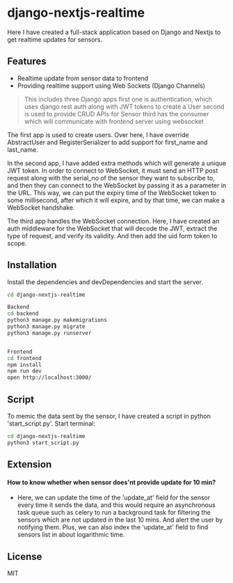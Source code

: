 # django-nextjs-realtime

Here I have created a full-stack application based on Django and Nextjs to get realtime updates for sensors.

## Features

- Realtime update from sensor data to frontend
- Providing realtime support using Web Sockets (Django Channels)

> This includes three Django apps
> first one is authentication, which uses django rest auth along with JWT tokens to create a User
> second is used to provide CRUD APIs for Sensor
> third has the consumer which will communicate with frontend server using websocket

The first app is used to create users. Over here, I have override AbstractUser and RegisterSerializer to add support for first_name and last_name.

In the second app, I have added extra methods which will generate a unique JWT token. In order to connect to WebSocket, it must send an HTTP post request along with the serial_no of the sensor they want to subscribe to, and then they can connect to the WebSocket by passing it as a parameter in the URL. This way, we can put the expiry time of the WebSocket token to some millisecond, after which it will expire, and by that time, we can make a WebSocket handshake.

The third app handles the WebSocket connection. Here, I have created an auth middleware for the WebSocket that will decode the JWT, extract the type of request, and verify its validity. And then add the uid form token to scope.

## Installation

Install the dependencies and devDependencies and start the server.

```sh
cd django-nextjs-realtime

Backend
cd backend
python3 manage.py makemigrations
python3 manage.py migrate
python3 manage.py runserver


Frontend
cd frontend
npm install
npm run dev
open http://localhost:3000/
```

## Script

To memic the data sent by the sensor, I have created a script in python 'start_script.py'.
Start terminal:

```sh
cd django-nextjs-realtime
python3 start_script.py
```

## Extension

#### How to know whether when sensor does'nt provide update for 10 min?

- Here, we can update the time of the 'update_at' field for the sensor every time it sends the data, and this would require an asynchronous task queue such as celery to run a background task for filtering the sensors which are not updated in the last 10 mins. And alert the user by notifying them. Plus, we can also index the 'update_at' field to find sensors list in about logarithmic time.

## License

MIT
